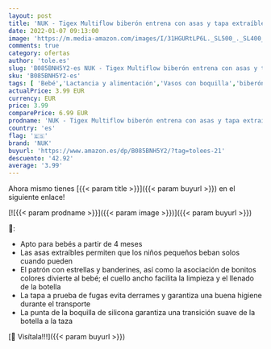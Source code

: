 ```yaml
---
layout: post
title: 'NUK - Tigex Multiflow biberón entrena con asas y tapa extraíbles  sin BPA  4 meses+  150ml'
date: 2022-01-07 09:13:00
image: 'https://m.media-amazon.com/images/I/31HGURtLP6L._SL500_._SL400_.jpg'
comments: true
category: ofertas
author: 'tole.es'
slug: 'B085BNH5Y2-es NUK - Tigex Multiflow biberón entrena con asas y tapa...'
sku: 'B085BNH5Y2-es'
tags: [ 'Bebé','Lactancia y alimentación','Vasos con boquilla','biberón','nuk', ]
actualPrice: 3.99 EUR
currency: EUR
price: 3.99
comparePrice: 6.99 EUR
prodname: 'NUK - Tigex Multiflow biberón entrena con asas y tapa extraíbles  sin BPA  4 meses+  150ml'
country: 'es'
flag: '🇪🇸'
brand: 'NUK'
buyurl: 'https://www.amazon.es/dp/B085BNH5Y2/?tag=tolees-21'
descuento: '42.92'
average: '3.99'
---
```


Ahora mismo tienes [{{< param title >}}]({{< param buyurl >}}) en el siguiente enlace!

[![{{< param prodname >}}]({{< param image >}})]({{< param buyurl >}})

🔎:

- Apto para bebés a partir de 4 meses
- Las asas extraíbles permiten que los niños pequeños beban solos cuando pueden
- El patrón con estrellas y banderines, así como la asociación de bonitos colores divierte al bebé; el cuello ancho facilita la limpieza y el llenado de la botella
- La tapa a prueba de fugas evita derrames y garantiza una buena higiene durante el transporte
- La punta de la boquilla de silicona garantiza una transición suave de la botella a la taza

[🛒 Visítala!!!]({{< param buyurl >}})
